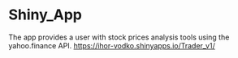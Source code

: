 # Shiny_App
The app provides a user with stock prices analysis tools using the yahoo.finance API. 
https://ihor-vodko.shinyapps.io/Trader_v1/
